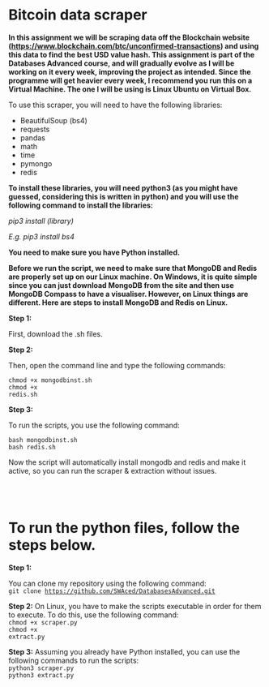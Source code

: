 # Bitcoin data scraper

**In this assignment we will be scraping data off the Blockchain website (https://www.blockchain.com/btc/unconfirmed-transactions) and using this data to find the best USD value hash. This assignment is part of the Databases Advanced course, and will gradually evolve as I will be working on it every week, improving the project as intended. Since the programme will get heavier every week, I recommend you run this on a Virtual Machine. The one I will be using is Linux Ubuntu on Virtual Box.**

To use this scraper, you will need to have the following libraries:
- BeautifulSoup (bs4)
- requests
- pandas
- math
- time
- pymongo
- redis

**To install these libraries, you will need python3 (as you might have guessed, considering this is written in python) and you will use the following command to install the libraries:**

*pip3 install (library)*

*E.g. pip3 install bs4*

**You need to make sure you have Python installed.**

**Before we run the script, we need to make sure that MongoDB and Redis are properly set up on our Linux machine. On Windows, it is quite simple since you can just download MongoDB from the site and then use MongoDB Compass to have a visualiser. However, on Linux things are different. Here are steps to install MongoDB and Redis on Linux.**

**Step 1:**

First, download the .sh files.

**Step 2:**

Then, open the command line and type the following commands:

<code>chmod +x mongodbinst.sh</code>
<br>
<code>chmod +x redis.sh</code>

**Step 3:**

To run the scripts, you use the following command:

<code>bash mongodbinst.sh</code>
<br>
<code>bash redis.sh</code>

Now the script will automatically install mongodb and redis and make it active, so you can run the scraper & extraction without issues.

<br>
<br>

# To run the python files, follow the steps below.

**Step 1:**

You can clone my repository using the following command:
<br>
<code>git clone https://github.com/SWAced/DatabasesAdvanced.git</code>
<br>

**Step 2:**
On Linux, you have to make the scripts executable in order for them to execute. To do this, use the following command:
<br>
<code>chmod +x scraper.py</code>
<br>
<code>chmod +x extract.py</code>
<br>

**Step 3:**
Assuming you already have Python installed, you can use the following commands to run the scripts:
<br>
<code>python3 scraper.py</code>
<br>
<code>python3 extract.py</code>

